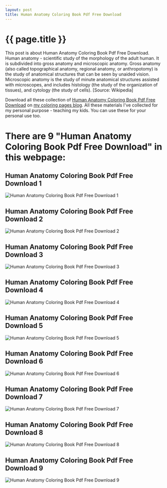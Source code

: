 ```yaml
---
layout: post
title: Human Anatomy Coloring Book Pdf Free Download
---
```


{{ page.title }}
================

This post is about Human Anatomy Coloring Book Pdf Free Download. Human anatomy - scientific study of the morphology of the adult human. It is subdivided into gross anatomy and microscopic anatomy. Gross anatomy (also called topographical anatomy, regional anatomy, or anthropotomy) is the study of anatomical structures that can be seen by unaided vision. Microscopic anatomy is the study of minute anatomical structures assisted with microscopes, and includes histology (the study of the organization of tissues), and cytology (the study of cells). [Source: Wikipedia]

Download all these collection of  [Human Anatomy Coloring Book Pdf Free Download](https://coloring-pages.github.io/2022/1/19/Human-Anatomy-Coloring-Book-Pdf-Free-Download.html) on [my coloring pages blog](https://coloring-pages.github.io/). All these materials I've collected for my personal purpose - teaching my kids. You can use these for your personal use too.

# **There are 9 "Human Anatomy Coloring Book Pdf Free Download" in this webpage:**

## Human Anatomy Coloring Book Pdf Free Download 1

![Human Anatomy Coloring Book Pdf Free Download 1](https://coloring-pages.github.io/coloring-pages/Human-Anatomy-Coloring-Book-Pdf-Free-Download-1.png)

<script async src="https://pagead2.googlesyndication.com/pagead/js/adsbygoogle.js?client=ca-pub-6753140515841889" crossorigin="anonymous"></script> <ins class="adsbygoogle" style="display:block" data-ad-format="autorelaxed" data-ad-client="ca-pub-6753140515841889" data-ad-slot="5405745125"></ins><script>(adsbygoogle = window.adsbygoogle || []).push({}); </script>

## Human Anatomy Coloring Book Pdf Free Download 2

![Human Anatomy Coloring Book Pdf Free Download 2](https://coloring-pages.github.io/coloring-pages/Human-Anatomy-Coloring-Book-Pdf-Free-Download-2.png)

## Human Anatomy Coloring Book Pdf Free Download 3

![Human Anatomy Coloring Book Pdf Free Download 3](https://coloring-pages.github.io/coloring-pages/Human-Anatomy-Coloring-Book-Pdf-Free-Download-3.png)

## Human Anatomy Coloring Book Pdf Free Download 4

![Human Anatomy Coloring Book Pdf Free Download 4](https://coloring-pages.github.io/coloring-pages/Human-Anatomy-Coloring-Book-Pdf-Free-Download-4.png)

## Human Anatomy Coloring Book Pdf Free Download 5

![Human Anatomy Coloring Book Pdf Free Download 5](https://coloring-pages.github.io/coloring-pages/Human-Anatomy-Coloring-Book-Pdf-Free-Download-5.png)

## Human Anatomy Coloring Book Pdf Free Download 6

![Human Anatomy Coloring Book Pdf Free Download 6](https://coloring-pages.github.io/coloring-pages/Human-Anatomy-Coloring-Book-Pdf-Free-Download-6.png)

## Human Anatomy Coloring Book Pdf Free Download 7

![Human Anatomy Coloring Book Pdf Free Download 7](https://coloring-pages.github.io/coloring-pages/Human-Anatomy-Coloring-Book-Pdf-Free-Download-7.png)

## Human Anatomy Coloring Book Pdf Free Download 8

![Human Anatomy Coloring Book Pdf Free Download 8](https://coloring-pages.github.io/coloring-pages/Human-Anatomy-Coloring-Book-Pdf-Free-Download-8.png)

## Human Anatomy Coloring Book Pdf Free Download 9

![Human Anatomy Coloring Book Pdf Free Download 9](https://coloring-pages.github.io/coloring-pages/Human-Anatomy-Coloring-Book-Pdf-Free-Download-9.png)

<script async src="https://pagead2.googlesyndication.com/pagead/js/adsbygoogle.js?client=ca-pub-6753140515841889" crossorigin="anonymous"></script> <ins class="adsbygoogle" style="display:block" data-ad-format="autorelaxed" data-ad-client="ca-pub-6753140515841889" data-ad-slot="5405745125"></ins><script>(adsbygoogle = window.adsbygoogle || []).push({}); </script>

